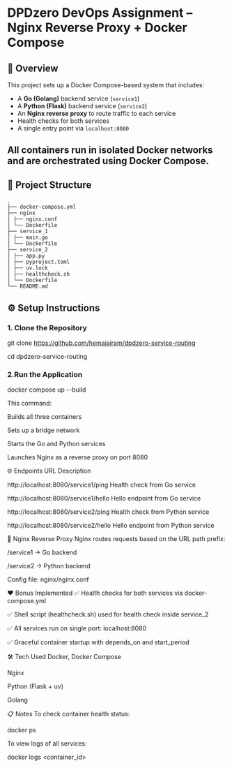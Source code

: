 # DPDzero DevOps Assignment – Nginx Reverse Proxy + Docker Compose

## 🚀 Overview

This project sets up a Docker Compose-based system that includes:

- A **Go (Golang)** backend service (`service1`)
- A **Python (Flask)** backend service (`service2`)
- An **Nginx reverse proxy** to route traffic to each service
- Health checks for both services
- A single entry point via `localhost:8080`

All containers run in isolated Docker networks and are orchestrated using Docker Compose.
---
## 📁 Project Structure












































```
.
├── docker-compose.yml
├── nginx
│ ├── nginx.conf
│ └── Dockerfile
├── service_1
│ ├── main.go
│ └── Dockerfile
├── service_2
│ ├── app.py
│ ├── pyproject.toml
│ ├── uv.lock
│ ├── healthcheck.sh
│ └── Dockerfile
└── README.md

```













































































































































































































## ⚙️ Setup Instructions

### 1. Clone the Repository
























git     clone https://github.com/hemajairam/dpdzero-service-routing

























cd     dpdzero-service-routing





























### 2.Run the Application











docker compose up --build















This command:

Builds all three containers

Sets up a bridge network

Starts the Go and Python services

Launches Nginx as a reverse proxy on port 8080



















🌐 Endpoints
URL	Description












http://localhost:8080/service1/ping	Health check from Go service






http://localhost:8080/service1/hello	Hello endpoint from Go service










http://localhost:8080/service2/ping	Health check from Python service















http://localhost:8080/service2/hello	Hello endpoint from Python service









🔁 Nginx Reverse Proxy
Nginx routes requests based on the URL path prefix:

/service1 → Go backend

/service2 → Python backend

Config file: nginx/nginx.conf



❤️ Bonus Implemented
✅ Health checks for both services via docker-compose.yml

✅ Shell script (healthcheck.sh) used for health check inside service_2

✅ All services run on single port: localhost:8080

✅ Graceful container startup with depends_on and start_period



🛠️ Tech Used
Docker, Docker Compose

Nginx

Python (Flask + uv)

Golang

📋 Notes
To check container health status:

docker ps

To view logs of all services:

docker logs <container_id>
